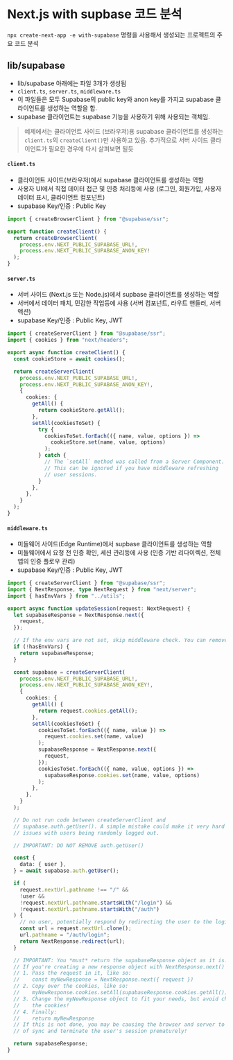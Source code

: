 # Next.js with supbase 코드 분석

`npx create-next-app -e with-supabase` 명령을 사용해서 생성되는 프로젝트의 주요 코드 분석

## lib/supabase

- lib/supabase 아래에는 파일 3개가 생성됨
- `client.ts`, `server.ts`, `middleware.ts`
- 이 파일들은 모두 Supabase의 public key와 anon key를 가지고 supabase 클라이언트를 생성하는 역할을 함.
- supabase 클라이언트는 supabase 기능을 사용하기 위해 사용되는 객체임.

> 예제에서는 클라이언트 사이드 (브라우저)용 supabase 클라이언트를 생성하는 `client.ts`의 `createClient()`만 사용하고 있음. 추가적으로 서버 사이드 클라이언트가 필요한 경우에 다시 살펴보면 될듯

#### `client.ts`

- 클라이언트 사이드(브라우저)에서 supabase 클라이언트를 생성하는 역할
- 사용자 UI에서 직접 데이터 접근 및 인증 처리등에 사용 (로그인, 회원가입, 사용자 데이터 표시, 클라이언트 컴포넌트)
- supabase Key/인증 : Public Key

```ts
import { createBrowserClient } from "@supabase/ssr";

export function createClient() {
  return createBrowserClient(
    process.env.NEXT_PUBLIC_SUPABASE_URL!,
    process.env.NEXT_PUBLIC_SUPABASE_ANON_KEY!
  );
}
```

#### `server.ts`

- 서버 사이드 (Next.js 또는 Node.js)에서 supbase 클라이언트를 생성하는 역할
- 서버에서 데이터 패치, 민감한 작업등에 사용 (서버 컴포넌트, 라우트 핸들러, 서버 액션)
- supabase Key/인증 : Public Key, JWT

```ts
import { createServerClient } from "@supabase/ssr";
import { cookies } from "next/headers";

export async function createClient() {
  const cookieStore = await cookies();

  return createServerClient(
    process.env.NEXT_PUBLIC_SUPABASE_URL!,
    process.env.NEXT_PUBLIC_SUPABASE_ANON_KEY!,
    {
      cookies: {
        getAll() {
          return cookieStore.getAll();
        },
        setAll(cookiesToSet) {
          try {
            cookiesToSet.forEach(({ name, value, options }) =>
              cookieStore.set(name, value, options)
            );
          } catch {
            // The `setAll` method was called from a Server Component.
            // This can be ignored if you have middleware refreshing
            // user sessions.
          }
        },
      },
    }
  );
}
```

#### `middleware.ts`

- 미들웨어 사이드(Edge Runtime)에서 supbase 클라이언트를 생성하는 역할
- 미들웨어에서 요청 전 인증 확인, 세션 관리등에 사용 (인증 기반 리다이렉션, 전체 앱의 인증 플로우 관리)
- supabase Key/인증 : Public Key, JWT

```ts
import { createServerClient } from "@supabase/ssr";
import { NextResponse, type NextRequest } from "next/server";
import { hasEnvVars } from "../utils";

export async function updateSession(request: NextRequest) {
  let supabaseResponse = NextResponse.next({
    request,
  });

  // If the env vars are not set, skip middleware check. You can remove this once you setup the project.
  if (!hasEnvVars) {
    return supabaseResponse;
  }

  const supabase = createServerClient(
    process.env.NEXT_PUBLIC_SUPABASE_URL!,
    process.env.NEXT_PUBLIC_SUPABASE_ANON_KEY!,
    {
      cookies: {
        getAll() {
          return request.cookies.getAll();
        },
        setAll(cookiesToSet) {
          cookiesToSet.forEach(({ name, value }) =>
            request.cookies.set(name, value)
          );
          supabaseResponse = NextResponse.next({
            request,
          });
          cookiesToSet.forEach(({ name, value, options }) =>
            supabaseResponse.cookies.set(name, value, options)
          );
        },
      },
    }
  );

  // Do not run code between createServerClient and
  // supabase.auth.getUser(). A simple mistake could make it very hard to debug
  // issues with users being randomly logged out.

  // IMPORTANT: DO NOT REMOVE auth.getUser()

  const {
    data: { user },
  } = await supabase.auth.getUser();

  if (
    request.nextUrl.pathname !== "/" &&
    !user &&
    !request.nextUrl.pathname.startsWith("/login") &&
    !request.nextUrl.pathname.startsWith("/auth")
  ) {
    // no user, potentially respond by redirecting the user to the login page
    const url = request.nextUrl.clone();
    url.pathname = "/auth/login";
    return NextResponse.redirect(url);
  }

  // IMPORTANT: You *must* return the supabaseResponse object as it is.
  // If you're creating a new response object with NextResponse.next() make sure to:
  // 1. Pass the request in it, like so:
  //    const myNewResponse = NextResponse.next({ request })
  // 2. Copy over the cookies, like so:
  //    myNewResponse.cookies.setAll(supabaseResponse.cookies.getAll())
  // 3. Change the myNewResponse object to fit your needs, but avoid changing
  //    the cookies!
  // 4. Finally:
  //    return myNewResponse
  // If this is not done, you may be causing the browser and server to go out
  // of sync and terminate the user's session prematurely!

  return supabaseResponse;
}
```
